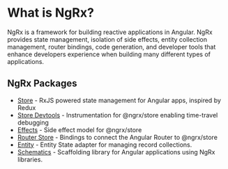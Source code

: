 <h1 class="no-toc">What is NgRx?</h1>

NgRx is a framework for building reactive applications in Angular. NgRx provides state management, isolation of side effects, entity collection management, router bindings, code generation, and developer tools that enhance developers experience when building many different types of applications.

## NgRx Packages

- [Store](guide/store) - RxJS powered state management for Angular apps, inspired by Redux
- [Store Devtools](guide/store-devtools) - Instrumentation for @ngrx/store enabling time-travel debugging
- [Effects](guide/effects) - Side effect model for @ngrx/store
- [Router Store](guide/router-store) - Bindings to connect the Angular Router to @ngrx/store
- [Entity](guide/entity) - Entity State adapter for managing record collections.
- [Schematics](guide/schematics) - Scaffolding library for Angular applications using NgRx libraries.
